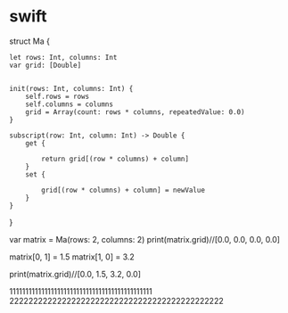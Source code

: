 # swift
struct Ma {

	let rows: Int, columns: Int
	var grid: [Double]


	init(rows: Int, columns: Int) {
		self.rows = rows
		self.columns = columns
		grid = Array(count: rows * columns, repeatedValue: 0.0)
	}

	subscript(row: Int, column: Int) -> Double {
		get {

			return grid[(row * columns) + column]
		}
		set {

			grid[(row * columns) + column] = newValue
		}
	}
}

var matrix = Ma(rows: 2, columns: 2)
print(matrix.grid)//[0.0, 0.0, 0.0, 0.0]

matrix[0, 1] = 1.5
matrix[1, 0] = 3.2

print(matrix.grid)//[0.0, 1.5, 3.2, 0.0]

111111111111111111111111111111111111111111111
222222222222222222222222222222222222222222222